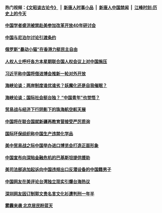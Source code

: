 #### 热门视频：[《文昭谈古论今》](https://github.com/gfw-breaker/wenzhao/blob/master/README.md?t=11050033) &nbsp;|&nbsp; [新唐人时事小品](https://github.com/gfw-breaker/ntdtv-comedy/blob/master/README.md?t=11050033) &nbsp;|&nbsp; [新唐人中国禁闻](https://github.com/gfw-breaker/ntdtv-news/blob/master/README.md?t=11050033) &nbsp;|&nbsp; [江峰时刻:历史上的今天](https://github.com/gfw-breaker/today-in-history/blob/master/README.md?t=11050033) 

#### [中国学者盛洪被禁赴美参加改革开放40年研讨会](../pages/zyyyoeqqvi/4644333.md?t=11050033) 

#### [中国与尼泊尔讨论引渡条约 ](../pages/zyyyoeqqvi/4644163.md?t=11050033) 

#### [俄罗斯“暴动小猫”在香港力挺民主自由](../pages/zyyyoeqqvi/4644068.md?t=11050033) 

#### [人权人士呼吁各方本星期联合国人权会议上对中国施压](../pages/zyyyoeqqvi/4644058.md?t=11050033) 

#### [习近平称中国将借进博会推新一轮对外开放](../pages/zyyyoeqqvi/4644054.md?t=11050033) 

#### [海峡论谈：两岸制度谁优谁劣？妖魔化还是自我催眠？](../pages/zyyyoeqqvi/4644031.md?t=11050033) 

#### [海峡论谈：国际社会挺台独？ “中国青年”也觉悟？](../pages/zyyyoeqqvi/4644026.md?t=11050033) 

#### [贸易战与经济下行阴影下的珠海航空航天展](../pages/zyyyoeqqvi/4643959.md?t=11050033) 

#### [中国将在联合国就新疆再教育营接受严厉质询](../pages/zyyyoeqqvi/4643924.md?t=11050033) 

#### [国际环保组织称中国生产违禁化学品 ](../pages/zyyyoeqqvi/4643878.md?t=11050033) 

#### [美中贸易战之际中国举办进口博览会打造正面形象](../pages/zyyyoeqqvi/4643796.md?t=11050033) 

#### [中国宣布向深陷金融危机的巴基斯坦提供援助](../pages/zyyyoeqqvi/4643341.md?t=11050033) 

#### [美司法部追加起诉向中国违规出口反潜设备的中国籍男子](../pages/zyyyoeqqvi/4643299.md?t=11050033) 

#### [中国网友在美评论台湾独立现实引爆台海热议](../pages/zyyyoeqqvi/4643220.md?t=11050033) 

#### [深圳网友因订制郭文贵名言文化衫遭判刑一年半](../pages/zyyyoeqqvi/4643222.md?t=11050033) 

#### [雾霾来袭 北京居民盼蓝天](../pages/zyyyoeqqvi/4643214.md?t=11050033) 

